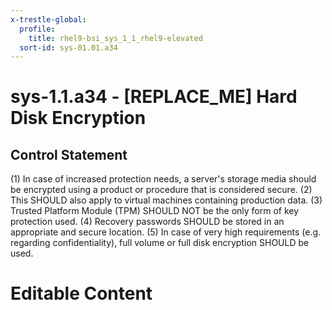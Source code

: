 ```yaml
---
x-trestle-global:
  profile:
    title: rhel9-bsi_sys_1_1_rhel9-elevated
  sort-id: sys-01.01.a34
---
```


# sys-1.1.a34 - \[REPLACE_ME\] Hard Disk Encryption

## Control Statement

(1) In case of increased protection needs, a server's storage media should be encrypted using a
product or procedure that is considered secure. (2) This SHOULD also apply to virtual machines
containing production data. (3) Trusted Platform Module (TPM) SHOULD NOT be the only form
of key protection used. (4) Recovery passwords SHOULD be stored in an appropriate and secure
location. (5) In case of very high requirements (e.g. regarding confidentiality), full volume or full
disk encryption SHOULD be used.

# Editable Content

<!-- Make additions and edits below -->
<!-- The above represents the contents of the control as received by the profile, prior to additions. -->
<!-- If the profile makes additions to the control, they will appear below. -->
<!-- The above markdown may not be edited but you may edit the content below, and/or introduce new additions to be made by the profile. -->
<!-- If there is a yaml header at the top, parameter values may be edited. Use --set-parameters to incorporate the changes during assembly. -->
<!-- The content here will then replace what is in the profile for this control, after running profile-assemble. -->
<!-- The current profile has no added parts for this control, but you may add new ones here. -->
<!-- Each addition must have a heading either of the form ## Control my_addition_name -->
<!-- or ## Part a. (where the a. refers to one of the control statement labels.) -->
<!-- "## Control" parts are new parts added after the statement part. -->
<!-- "## Part" parts are new parts added into the top-level statement part with that label. -->
<!-- Subparts may be added with nested hash levels of the form ### My Subpart Name -->
<!-- underneath the parent ## Control or ## Part being added -->
<!-- See https://oscal-compass.github.io/compliance-trestle/tutorials/ssp_profile_catalog_authoring/ssp_profile_catalog_authoring for guidance. -->
